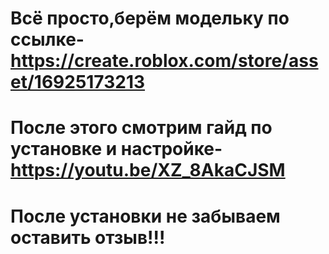 # Всё просто,берём модельку по ссылке- https://create.roblox.com/store/asset/16925173213
# После этого смотрим гайд по установке и настройке- https://youtu.be/XZ_8AkaCJSM
# После установки не забываем оставить отзыв!!!
